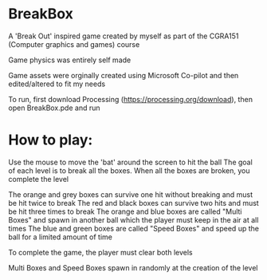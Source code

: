 # BreakBox
A 'Break Out' inspired game created by myself as part of the CGRA151 (Computer graphics and games) course

Game physics was entirely self made

Game assets were orginally created using Microsoft Co-pilot and then edited/altered to fit my needs

To run, first download Processing (https://processing.org/download), then open BreakBox.pde and run

# How to play:
Use the mouse to move the 'bat' around the screen to hit the ball
The goal of each level is to break all the boxes. When all the boxes are broken, you complete the level

The orange and grey boxes can survive one hit without breaking and must be hit twice to break
The red and black boxes can survive two hits and must be hit three times to break
The orange and blue boxes are called "Multi Boxes" and spawn in another ball which the player must keep in the air at all times
The blue and green boxes are called "Speed Boxes" and speed up the ball for a limited amount of time

To complete the game, the player must clear both levels

Multi Boxes and Speed Boxes spawn in randomly at the creation of the level
